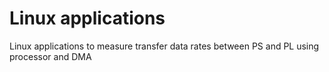 Linux applications
==================
Linux applications to measure transfer data rates between PS and PL using processor and DMA


